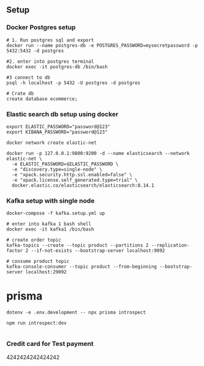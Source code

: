 ## Setup

### Docker Postgres setup

```shell
# 1. Run postgres sql and export
docker run --name postgres-db -e POSTGRES_PASSWORD=mysecretpassword -p 5432:5432 -d postgres

#2. enter into postgres terminal
docker exec -it postgres-db /bin/bash

#3 connect to db
psql -h localhost -p 5432 -U postgres -d postgres

# Crate db
create database ecommerce;
```

### Elastic search db setup using docker

```shell
export ELASTIC_PASSWORD="password@123"
export KIBANA_PASSWORD="password@123"

docker network create elastic-net

docker run -p 127.0.0.1:9800:9200 -d --name elasticsearch --network elastic-net \
  -e ELASTIC_PASSWORD=$ELASTIC_PASSWORD \
  -e "discovery.type=single-node" \
  -e "xpack.security.http.ssl.enabled=false" \
  -e "xpack.license.self_generated.type=trial" \
  docker.elastic.co/elasticsearch/elasticsearch:8.14.1

```

### Kafka setup with single node

```shell
docker-compose -f kafka.setup.yml up

# enter into kafka 1 bash shell
docker exec -it kafka1 /bin/bash

# create order topic
kafka-topics --create --topic product --partitions 2 --replication-factor 2 --if-not-exists --bootstrap-server localhost:9092

# consume product topic
kafka-console-consumer --topic product --from-beginning --bootstrap-server localhost:29092

```

# prisma

```shell
dotenv -e .env.development -- npx prisma introspect

npm run introspect:dev


```

### Credit card for Test payment

4242424242424242
